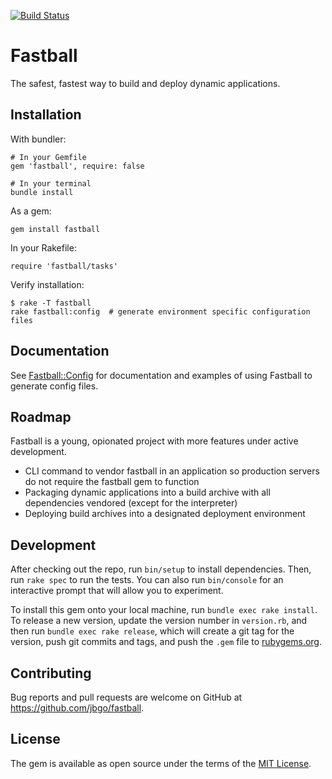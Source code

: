 [![Build Status](https://travis-ci.org/jbgo/fastball.svg?branch=master)](https://travis-ci.org/jbgo/fastball)

# Fastball

The safest, fastest way to build and deploy dynamic applications.

## Installation

With bundler:

```
# In your Gemfile
gem 'fastball', require: false

# In your terminal
bundle install
```

As a gem:

```
gem install fastball
```

In your Rakefile:

```
require 'fastball/tasks'
```

Verify installation:

```
$ rake -T fastball
rake fastball:config  # generate environment specific configuration files
```

## Documentation

See [Fastball::Config](http://www.rubydoc.info/github/jbgo/fastball/master/Fastball/Config)
for documentation and examples of using Fastball to generate config files.

## Roadmap

Fastball is a young, opionated project with more features under active development.

- CLI command to vendor fastball in an application so production servers do not require the fastball gem to function
- Packaging dynamic applications into a build archive with all dependencies vendored (except for the interpreter)
- Deploying build archives into a designated deployment environment

## Development

After checking out the repo, run `bin/setup` to install dependencies. Then, run `rake spec` to run the tests. You can also run `bin/console` for an interactive prompt that will allow you to experiment.

To install this gem onto your local machine, run `bundle exec rake install`. To release a new version, update the version number in `version.rb`, and then run `bundle exec rake release`, which will create a git tag for the version, push git commits and tags, and push the `.gem` file to [rubygems.org](https://rubygems.org).

## Contributing

Bug reports and pull requests are welcome on GitHub at https://github.com/jbgo/fastball.


## License

The gem is available as open source under the terms of the [MIT License](http://opensource.org/licenses/MIT).

